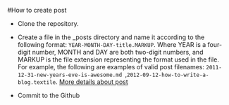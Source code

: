 #How to create post

* Clone the repository.

* Create a file in the _posts directory and name it according to the following format: ```YEAR-MONTH-DAY-title.MARKUP```. Where YEAR is a four-digit number, MONTH and DAY are both two-digit numbers, and MARKUP is the file extension representing the format used in the file. For example, the following are examples of valid post filenames: `2011-12-31-new-years-eve-is-awesome.md `,`2012-09-12-how-to-write-a-blog.textile`. [More details about post](https://jekyllrb.com/docs/posts/)

* Commit to the Github



